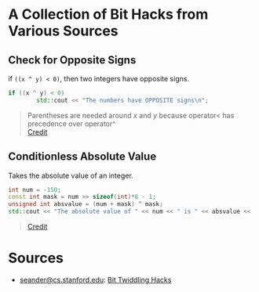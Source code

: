 # A Collection of Bit Hacks from Various Sources


## Check for Opposite Signs
if `((x ^ y) < 0)`, then two integers have opposite signs.

```C++
if ((x ^ y) < 0)
        std::cout << "The numbers have OPPOSITE signs\n";
```
> Parentheses are needed around _x_ and _y_ because operator< has precedence over operator^ <br />
> [Credit](https://graphics.stanford.edu/~seander/bithacks.html)

## Conditionless Absolute Value
Takes the absolute value of an integer.
```C++
int num = -150;
const int mask = num >> sizeof(int)*8 - 1;
unsigned int absvalue = (num + mask) ^ mask;
std::cout << "The absolute value of " << num << " is " << absvalue << '\n';
```
> [Credit](https://graphics.stanford.edu/~seander/bithacks.html)

# Sources
- seander@cs.stanford.edu: [Bit Twiddling Hacks](https://graphics.stanford.edu/~seander/bithacks.html)
